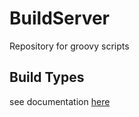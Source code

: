 # BuildServer
Repository for groovy scripts

## Build Types 
see documentation [here](Documentation/BuildTypes/README.md)
